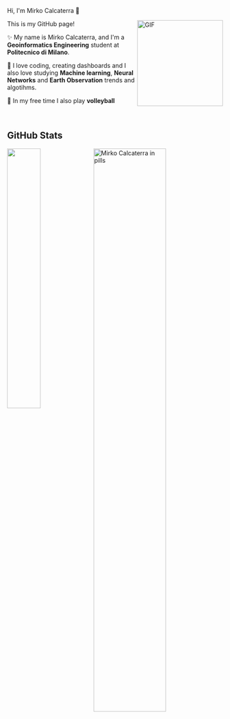 Hi, I'm Mirko Calcaterra 👋

<img align="right" alt="GIF" height="200px" src="giphy.gif" />

This is my GitHub page!

✨ My name is Mirko Calcaterra, and I'm a **Geoinformatics Engineering** student at **Politecnico di Milano**. 

🔭 I love coding, creating dashboards and I also love studying **Machine learning**, **Neural Networks** and **Earth Observation** trends and algotihms.

💬 In my free time I also play **volleyball**
<!--**coding** and **stat**-->

<br/> 

<h2> GitHub Stats </h2> 
<a href="https://github.com/rkomi98/github-readme-stats"><img align="left" width="39.4%" src="https://github-readme-stats.vercel.app/api/top-langs/?username=rkomi98&layout=donut&theme=merko" /></a>

<img width="58%" src="https://github-readme-stats.vercel.app/api?username=rkomi98&theme=merko&show_icons=true" alt="Mirko Calcaterra in pills" />

<!--

![emmalod's GitHub stats](https://github-readme-stats.vercel.app/api?username=emmalod&theme=merko&show_icons=true)
[![Top Langs](https://github-readme-stats.vercel.app/api/top-langs/?username=emmalod&layout=donut&theme=merko)](https://github.com/emmalod/github-readme-stats)

-->

<!--
**Rkomi98/Rkomi98** is a ✨ _special_ ✨ repository because its `README.md` (this file) appears on your GitHub profile.

Here are some ideas to get you started:

- 🔭 I’m currently working on ...
- 🌱 I’m currently learning ...
- 👯 I’m looking to collaborate on ...
- 🤔 I’m looking for help with ...
- 💬 Ask me about ...
- 📫 How to reach me: ...
- 😄 Pronouns: ...
- ⚡ Fun fact: ...
-->
